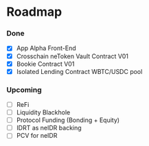 # Roadmap

### Done

* [x] App Alpha Front-End
* [x] Crosschain neToken Vault Contract V01
* [x] Bookie Contract V01
* [x] Isolated Lending Contract WBTC/USDC pool

### Upcoming

* [ ] ReFi
* [ ] Liquidity Blackhole
* [ ] Protocol Funding (Bonding + Equity)
* [ ] IDRT as neIDR backing
* [ ] PCV for neIDR

